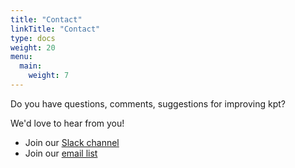 ```yaml
---
title: "Contact"
linkTitle: "Contact"
type: docs
weight: 20
menu:
  main:
    weight: 7
---
```


Do you have questions, comments, suggestions for improving kpt?

We'd love to hear from you!

- Join our [Slack channel](https://kubernetes.slack.com/channels/kpt)
- Join our [email list](https://groups.google.com/forum/?oldui=1#!forum/kpt-users)
